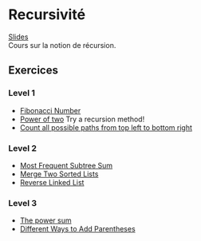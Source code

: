 # Recursivité
[Slides](https://github.com/INSAlgo/INSAlgo-2022-2023/blob/471dc879bd7b9b8ad69ffd8e6a9c793ba0d5ff4c/03%20-%20Algorithmes%20r%C3%A9cursifs/Cours3-Recursion.pdf)</br>
Cours sur la notion de récursion.
## Exercices
### Level 1
  - [Fibonacci Number](https://leetcode.com/problems/fibonacci-number/)
  - [Power of two](https://leetcode.com/problems/power-of-two/submissions/) Try a recursion method!
  - [Count all possible paths from top left to bottom right](https://practice.geeksforgeeks.org/problems/count-all-possible-paths-from-top-left-to-bottom-right3011/1#)
### Level 2
  - [Most Frequent Subtree Sum](https://leetcode.com/problems/most-frequent-subtree-sum/)
  - [Merge Two Sorted Lists](https://leetcode.com/problems/merge-two-sorted-lists/)
  - [Reverse Linked List](https://leetcode.com/problems/reverse-linked-list/)
### Level 3
  - [The power sum](https://www.hackerrank.com/challenges/the-power-sum/problem)
  - [Different Ways to Add Parentheses](https://leetcode.com/problems/different-ways-to-add-parentheses/)